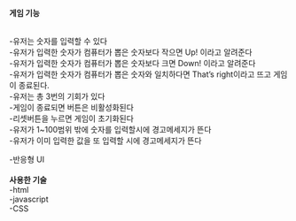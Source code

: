 <b>게임 기능</b>
<p><br>-유저는 숫자를 입력할 수 있다</br>
-유저가 입력한 숫자가 컴퓨터가 뽑은 숫자보다 작으면 Up! 이라고 알려준다
<br>-유저가 입력한 숫자가 컴퓨터가 뽑은 숫자보다 크면 Down! 이라고 알려준다</br>
-유저가 입력한 숫자가 컴퓨터가 뽑은 숫자와 일치하다면 That’s right이라고 뜨고 게임이 종료된다.
<br>-유저는 총 3번의 기회가 있다</br>
-게임이 종료되면 버튼은 비활성화된다
<br>-리셋버튼을 누르면 게임이 초기화된다</br>
-유저가 1~100범위 밖에 숫자를 입력할시에 경고메세지가 뜬다
<br>-유저가 이미 입력한 값을 또 입력할 시에 경고메세지가 뜬다</br></p>
-반응형 UI
<br></br>
<b>사용한 기술</b>
<br>-html</br>
-javascript
<br>-CSS</br>

